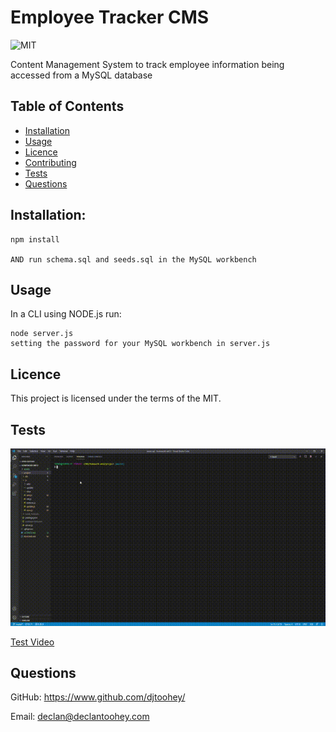 
# Employee Tracker CMS
![MIT](https://img.shields.io/badge/licence-MIT-success?style=flat-square)

Content Management System to track employee information being accessed from a MySQL database
    
## Table of Contents
* [Installation](#installation)
* [Usage](#usage)
* [Licence](#licence)
* [Contributing](#contributing)
* [Tests](#tests)
* [Questions](#questions)
    
    
## Installation:
    npm install

    AND run schema.sql and seeds.sql in the MySQL workbench
    
## Usage
In a CLI using NODE.js run: 
    
    node server.js
    setting the password for your MySQL workbench in server.js
    
## Licence
This project is licensed under the terms of the MIT.

    
## Tests
![Test Video](./assets/output.gif "Test Video")

[Test Video](./assets/output.mp4)
    
## Questions
GitHub: https://www.github.com/djtoohey/
    
Email: declan@declantoohey.com